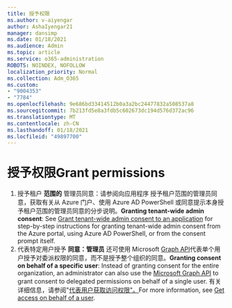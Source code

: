 ```yaml
---
title: 授予权限
ms.author: v-aiyengar
author: AshaIyengar21
manager: dansimp
ms.date: 01/18/2021
ms.audience: Admin
ms.topic: article
ms.service: o365-administration
ROBOTS: NOINDEX, NOFOLLOW
localization_priority: Normal
ms.collection: Adm_O365
ms.custom:
- "9004353"
- "7784"
ms.openlocfilehash: 9e686bd33414512b0a3a2bc24477832a508537a8
ms.sourcegitcommit: 7b213fd5e8a3fdb5c602673dc194d576d372ac96
ms.translationtype: MT
ms.contentlocale: zh-CN
ms.lasthandoff: 01/18/2021
ms.locfileid: "49897700"
---
```

# <a name="grant-permissions"></a><span data-ttu-id="ef205-102">授予权限</span><span class="sxs-lookup"><span data-stu-id="ef205-102">Grant permissions</span></span>

1. <span data-ttu-id="ef205-103">授予租户 **范围的** 管理员同意：请参阅向应用程序 [](https://docs.microsoft.com/azure/active-directory/manage-apps/grant-admin-consent)授予租户范围的管理员同意，获取有关从 Azure 门户、使用 Azure AD PowerShell 或同意提示本身授予租户范围的管理员同意的分步说明。</span><span class="sxs-lookup"><span data-stu-id="ef205-103">**Granting tenant-wide admin consent**: See [Grant tenant-wide admin consent to an application](https://docs.microsoft.com/azure/active-directory/manage-apps/grant-admin-consent) for step-by-step instructions for granting tenant-wide admin consent from the Azure portal, using Azure AD PowerShell, or from the consent prompt itself.</span></span>
1. <span data-ttu-id="ef205-104">代表特定用户授予 **同意：管理员** 还可使用 Microsoft [Graph API](https://docs.microsoft.com/graph/use-the-api)代表单个用户授予对委派权限的同意，而不是授予整个组织的同意。</span><span class="sxs-lookup"><span data-stu-id="ef205-104">**Granting consent on behalf of a specific user**: Instead of granting consent for the entire organization, an administrator can also use the [Microsoft Graph API](https://docs.microsoft.com/graph/use-the-api) to grant consent to delegated permissions on behalf of a single user.</span></span> <span data-ttu-id="ef205-105">有关详细信息，请参阅"[代表用户获取访问权限"。](https://docs.microsoft.com/graph/auth-v2-user)</span><span class="sxs-lookup"><span data-stu-id="ef205-105">For more information, see [Get access on behalf of a user](https://docs.microsoft.com/graph/auth-v2-user).</span></span>